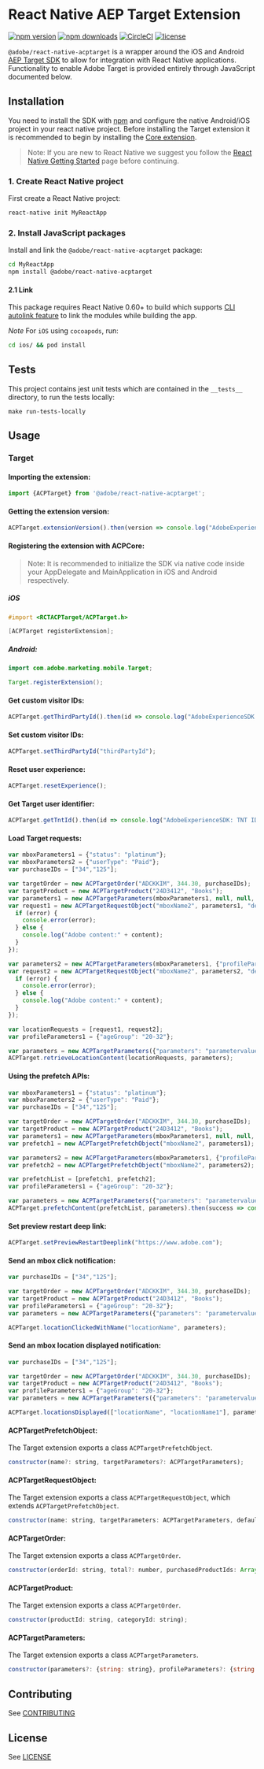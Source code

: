 
# React Native AEP Target Extension

[![npm version](https://badge.fury.io/js/%40adobe%2Freact-native-acptarget.svg)](https://www.npmjs.com/package/@adobe/react-native-acptarget) 
[![npm downloads](https://img.shields.io/npm/dm/@adobe/react-native-acptarget)](https://www.npmjs.com/package/@adobe/react-native-acptarget)
[![CircleCI](https://img.shields.io/circleci/project/github/adobe/react-native-acptarget/main.svg?logo=circleci)](https://circleci.com/gh/adobe/workflows/react-native-acptarget) 
[![license](https://img.shields.io/npm/l/@adobe/react-native-acptarget.svg)](https://github.com/adobe/react-native-acptarget/blob/main/LICENSE)

`@adobe/react-native-acptarget` is a wrapper around the iOS and Android [AEP Target SDK](https://developer.adobe.com/client-sdks/previous-versions/documentation/adobe-target/) to allow for integration with React Native applications. Functionality to enable Adobe Target is provided entirely through JavaScript documented below.


## Installation

You need to install the SDK with [npm](https://www.npmjs.com/) and configure the native Android/iOS project in your react native project. Before installing the Target extension it is recommended to begin by installing the [Core extension](https://github.com/adobe/react-native-acpcore).

> Note: If you are new to React Native we suggest you follow the [React Native Getting Started](<https://facebook.github.io/react-native/docs/getting-started.html>) page before continuing.

### 1. Create React Native project

First create a React Native project:

```bash
react-native init MyReactApp
```

### 2. Install JavaScript packages

Install and link the `@adobe/react-native-acptarget` package:

```bash
cd MyReactApp
npm install @adobe/react-native-acptarget
```

#### 2.1 Link
This package requires React Native 0.60+ to build which supports [CLI autolink feature](https://github.com/react-native-community/cli/blob/master/docs/autolinking.md) to link the modules while building the app.

*Note* For `iOS` using `cocoapods`, run:

```bash
cd ios/ && pod install
```


## Tests
This project contains jest unit tests which are contained in the `__tests__` directory, to run the tests locally:
```
make run-tests-locally
```

## Usage

### Target

#### Importing the extension:
```javascript
import {ACPTarget} from '@adobe/react-native-acptarget';
```

#### Getting the extension version:

```javascript
ACPTarget.extensionVersion().then(version => console.log("AdobeExperienceSDK: ACPTarget version: " + version));
```

#### Registering the extension with ACPCore:

> Note: It is recommended to initialize the SDK via native code inside your AppDelegate and MainApplication in iOS and Android respectively.

##### **iOS**
```objective-c
#import <RCTACPTarget/ACPTarget.h>

[ACPTarget registerExtension];
```

##### **Android:**
```java
import com.adobe.marketing.mobile.Target;

Target.registerExtension();
```

#### Get custom visitor IDs:

```javascript
ACPTarget.getThirdPartyId().then(id => console.log("AdobeExperienceSDK: Third Party ID: " + id));
```

#### Set custom visitor IDs:

```javascript
ACPTarget.setThirdPartyId("thirdPartyId");
```

#### Reset user experience:

```javascript
ACPTarget.resetExperience();
```

#### Get Target user identifier:

```javascript
ACPTarget.getTntId().then(id => console.log("AdobeExperienceSDK: TNT ID " + id));
```

#### Load Target requests:

```javascript
var mboxParameters1 = {"status": "platinum"};
var mboxParameters2 = {"userType": "Paid"};
var purchaseIDs = ["34","125"];

var targetOrder = new ACPTargetOrder("ADCKKIM", 344.30, purchaseIDs);
var targetProduct = new ACPTargetProduct("24D3412", "Books");
var parameters1 = new ACPTargetParameters(mboxParameters1, null, null, null);
var request1 = new ACPTargetRequestObject("mboxName2", parameters1, "defaultContent1", (error, content) => {
  if (error) {
    console.error(error);
  } else {
    console.log("Adobe content:" + content);
  }
});

var parameters2 = new ACPTargetParameters(mboxParameters1, {"profileParameters": "parameterValue"}, targetProduct, targetOrder);
var request2 = new ACPTargetRequestObject("mboxName2", parameters2, "defaultContent2", (error, content) => {
  if (error) {
    console.error(error);
  } else {
    console.log("Adobe content:" + content);
  }
});

var locationRequests = [request1, request2];
var profileParameters1 = {"ageGroup": "20-32"};

var parameters = new ACPTargetParameters({"parameters": "parametervalue"}, profileParameters1, targetProduct, targetOrder);
ACPTarget.retrieveLocationContent(locationRequests, parameters);
```

#### Using the prefetch APIs:

```javascript
var mboxParameters1 = {"status": "platinum"};
var mboxParameters2 = {"userType": "Paid"};
var purchaseIDs = ["34","125"];

var targetOrder = new ACPTargetOrder("ADCKKIM", 344.30, purchaseIDs);
var targetProduct = new ACPTargetProduct("24D3412", "Books");
var parameters1 = new ACPTargetParameters(mboxParameters1, null, null, null);
var prefetch1 = new ACPTargetPrefetchObject("mboxName2", parameters1);

var parameters2 = new ACPTargetParameters(mboxParameters1, {"profileParameters": "parameterValue"}, targetProduct, targetOrder);
var prefetch2 = new ACPTargetPrefetchObject("mboxName2", parameters2);

var prefetchList = [prefetch1, prefetch2];
var profileParameters1 = {"ageGroup": "20-32"};

var parameters = new ACPTargetParameters({"parameters": "parametervalue"}, profileParameters1, targetProduct, targetOrder);
ACPTarget.prefetchContent(prefetchList, parameters).then(success => console.log(success)).catch(err => console.log(err));
```

#### Set preview restart deep link:

```javascript
ACPTarget.setPreviewRestartDeeplink("https://www.adobe.com");
```

#### Send an mbox click notification:

```javascript
var purchaseIDs = ["34","125"];

var targetOrder = new ACPTargetOrder("ADCKKIM", 344.30, purchaseIDs);
var targetProduct = new ACPTargetProduct("24D3412", "Books");
var profileParameters1 = {"ageGroup": "20-32"};
var parameters = new ACPTargetParameters({"parameters": "parametervalue"}, profileParameters1, targetProduct, targetOrder);

ACPTarget.locationClickedWithName("locationName", parameters);
```

#### Send an mbox location displayed notification:
```javascript
var purchaseIDs = ["34","125"];

var targetOrder = new ACPTargetOrder("ADCKKIM", 344.30, purchaseIDs);
var targetProduct = new ACPTargetProduct("24D3412", "Books");
var profileParameters1 = {"ageGroup": "20-32"};
var parameters = new ACPTargetParameters({"parameters": "parametervalue"}, profileParameters1, targetProduct, targetOrder);

ACPTarget.locationsDisplayed(["locationName", "locationName1"], parameters);
```

#### ACPTargetPrefetchObject:
The Target extension exports a class `ACPTargetPrefetchObject`.

```javascript
constructor(name?: string, targetParameters?: ACPTargetParameters);
```


#### ACPTargetRequestObject:
The Target extension exports a class `ACPTargetRequestObject`, which extends `ACPTargetPrefetchObject`.
```javascript
constructor(name: string, targetParameters: ACPTargetParameters, defaultContent: string);
```

#### ACPTargetOrder:
The Target extension exports a class `ACPTargetOrder`.
```javascript
constructor(orderId: string, total?: number, purchasedProductIds: Array<string>);
```

#### ACPTargetProduct:
The Target extension exports a class `ACPTargetOrder`.
```javascript
constructor(productId: string, categoryId: string);
```

#### ACPTargetParameters:
The Target extension exports a class `ACPTargetParameters`.
```javascript
constructor(parameters?: {string: string}, profileParameters?: {string: string}, product?: ACPTargetProduct, order?: ACPTargetOrder);
```

## Contributing 
See [CONTRIBUTING](CONTRIBUTING.md)

## License
See [LICENSE](LICENSE)

